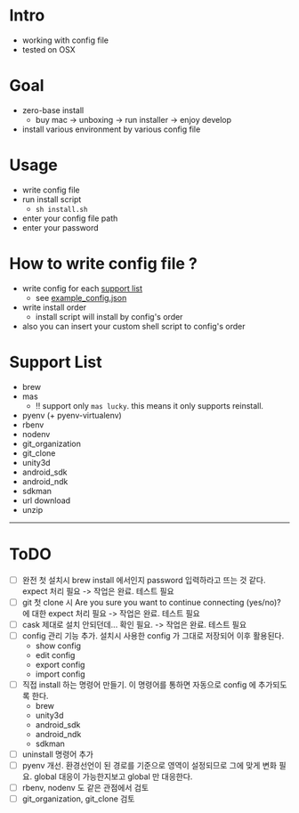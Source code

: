 # Intro
- working with config file
- tested on OSX

# Goal
- zero-base install
    - buy mac -> unboxing -> run installer -> enjoy develop
- install various environment by various config file

# Usage
- write config file
- run install script
    - ``sh install.sh``
- enter your config file path
- enter your password

# How to write config file ?
- write config for each [support list](#support-list)
    - see [example_config.json](example_config.json)
- write install order
    - install script will install by config's order
- also you can insert your custom shell script to config's order

# Support List
- brew
- mas
    - :bangbang: support only ``mas lucky``. this means it only supports reinstall.
- pyenv (+ pyenv-virtualenv)
- rbenv
- nodenv
- git_organization
- git_clone
- unity3d
- android_sdk
- android_ndk
- sdkman
- url download
- unzip


---

# ToDO
- [ ] 완전 첫 설치시 brew install 에서인지 password 입력하라고 뜨는 것 같다. expect 처리 필요 -> 작업은 완료. 테스트 필요
- [ ] git 첫 clone 시 Are you sure you want to continue connecting (yes/no)? 에 대한 expect 처리 필요 -> 작업은 완료. 테스트 필요
- [ ] cask 제대로 설치 안되던데... 확인 필요. -> 작업은 완료. 테스트 필요
- [ ] config 관리 기능 추가. 설치시 사용한 config 가 그대로 저장되어 이후 활용된다.
    - show config
    - edit config
    - export config
    - import config
- [ ] 직접 install 하는 명령어 만들기. 이 명령어를 통하면 자동으로 config 에 추가되도록 한다.
    - brew
    - unity3d
    - android_sdk
    - android_ndk
    - sdkman
- [ ] uninstall 명령어 추가
- [ ] pyenv 개선. 환경선언이 된 경로를 기준으로 영역이 설정되므로 그에 맞게 변화 필요. global 대응이 가능한지보고 global 만 대응한다.
- [ ] rbenv, nodenv 도 같은 관점에서 검토
- [ ] git_organization, git_clone 검토
